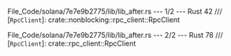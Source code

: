 File_Code/solana/7e7e9b2775/lib/lib_after.rs --- 1/2 --- Rust
                                                                                                                                                            42     /// [`RpcClient`]: crate::nonblocking::rpc_client::RpcClient

File_Code/solana/7e7e9b2775/lib/lib_after.rs --- 2/2 --- Rust
                                                                                                                                                            78 /// [`RpcClient`]: crate::rpc_client::RpcClient

